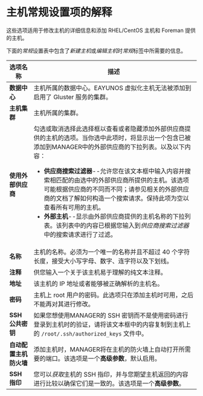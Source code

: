 # 主机常规设置项的解释

这些选项适用于修改主机的详细信息和添加 RHEL/CentOS 主机和 Foreman
提供的主机。

下面的*常规*设置表中包含了*新建主机*或*编辑主机*时*常规*标签中所需要的信息。

|选项名称|描述|
|--------|----|
|**数据中心**|主机所属的数据中心。EAYUNOS 虚拟化主机无法被添加到启用了 Gluster 服务的集群。|
|**主机集群**|主机所属的集群。|
|**使用外部供应商**|勾选或取消选择此选择框以查看或者隐藏添加外部供应商提供的主机的选项。当你选中此项时，将显示出一个包含已被添加到MANAGER中的外部供应商的下拉列表。以及以下内容：<br/><ul><li>**供应商搜索过滤器**--允许您在该文本框中输入内容并搜索相匹配的由选中的外部供应商所提供的主机。该选项可能根据供应商的不同而不同；请参见相关的外部供应商的文档了解如何构造一个搜索请求。保持此项为空以查看所有可用的主机。</li><li>**外部主机**--显示由外部供应商提供的主机名称的下拉列表。该列表中的内容已根据您输入到*供应商搜索过滤器*中的搜索请求进行了过滤。</li></ul>|
|**名称**|主机的名称。必须为一个唯一的名称并且不超过 40 个字符长度，接受大小写字母、数字、连字符以及下划线。|
|**注释**|供您输入一个关于该主机易于理解的纯文本注释。|
|**地址**|该主机的 IP 地址或者能够被正确解析的主机名。|
|**密码**|主机上 root 用户的密码。此选项只在添加主机时可用，之后不能再对其进行修改。|
|**SSH 公共密钥**|如果您想使用MANAGER的 SSH 密钥而不是使用密码进行登录到主机时的验证，请将该文本框中的内容复制到主机上的 `/root/.ssh/authorized_keys` 文件中。|
|**自动配置主机防火墙**|添加主机时，MANAGER将在主机的防火墙上自动打开所需要的端口。该选项是一个**高级参数**，默认启用。|
|**SSH 指印**|您可以*获取*主机的 SSH 指印，并与您期望主机返回的内容进行比较以确保它们是一致的。该选项是一个**高级参数**。|

